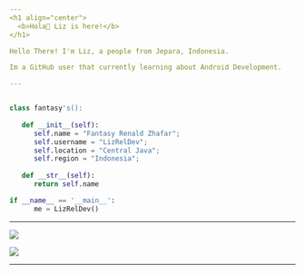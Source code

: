 ```yaml
---
<h1 align="center">
  <b>Hola👋 Liz is here!</b>
</h1>

Hello There! I'm Liz, a people from Jepara, Indonesia.

Im a GitHub user that currently learning about Android Development.

---
```

```python

class fantasy's():
    
   def __init__(self):
      self.name = "Fantasy Renald Zhafar";
      self.username = "LizRelDev";
      self.location = "Central Java";
      self.region = "Indonesia";
  
   def __str__(self):
      return self.name

if __name__ == '__main__':
      me = LizRelDev()

```
---

![](https://spotify-github-profile.vercel.app/api/view.svg?uid=j25awaczl8oe6axaahevigpi4&redirect=true][https://spotify-github-profile.vercel.app/api/view.svg?uid=j25awaczl8oe6axaahevigpi4&cover_image=true&theme=natemoo-re&show_offline=true&background_color=121212&interchange=true&bar_color=7aff73&bar_color_cover=false)

![](https://spotify-recently-played-readme.vercel.app/api?user=j25awaczl8oe6axaahevigpi4)

---
